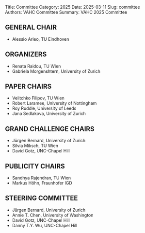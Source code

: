 Title: Committee
Category: 2025
Date: 2025-03-11
Slug: committee
Authors: VAHC Committee
Summary: VAHC 2025 Committee

GENERAL CHAIR
----------------
- Alessio Arleo,		       TU Eindhoven		       


ORGANIZERS
----------------
- Renata Raidou,	         TU Wien			          
- Gabriela Morgenshtern,  University of Zurich

PAPER CHAIRS
----------------
- Velitchko Filipov,		   TU Wien
- Robert Laramee,		     University of Nottingham	
- Roy Ruddle,			       University of Leeds		
- Jana Sedlakova,		     University of Zurich		

GRAND CHALLENGE CHAIRS
----------------
- Jürgen Bernard,		  University of Zurich
- Silvia Miksch,	    TU Wien
- David Gotz,			    UNC-Chapel Hill

PUBLICITY CHAIRS
----------------
- Sandhya Rajendran,	  TU Wien
- Markus Höhn,	        Fraunhofer IGD

STEERING COMMITTEE
----------------
- Jürgen Bernard,		University of Zurich
- Annie T. Chen,			University of Washington
- David Gotz,			  UNC-Chapel Hill
- Danny T.Y. Wu,			UNC-Chapel Hill
